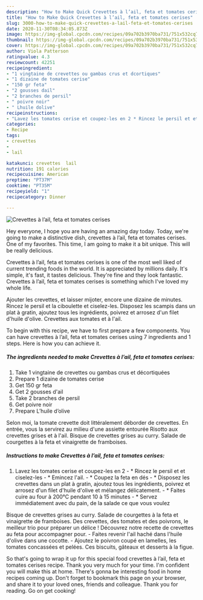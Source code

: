 ```yaml
---
description: "How to Make Quick Crevettes à l’ail, feta et tomates cerises"
title: "How to Make Quick Crevettes à l’ail, feta et tomates cerises"
slug: 3000-how-to-make-quick-crevettes-a-lail-feta-et-tomates-cerises
date: 2020-11-30T08:34:05.873Z
image: https://img-global.cpcdn.com/recipes/09a702b3970ba731/751x532cq70/crevettes-a-lail-feta-et-tomates-cerises-photo-principale-de-la-recette.jpg
thumbnail: https://img-global.cpcdn.com/recipes/09a702b3970ba731/751x532cq70/crevettes-a-lail-feta-et-tomates-cerises-photo-principale-de-la-recette.jpg
cover: https://img-global.cpcdn.com/recipes/09a702b3970ba731/751x532cq70/crevettes-a-lail-feta-et-tomates-cerises-photo-principale-de-la-recette.jpg
author: Viola Patterson
ratingvalue: 4.3
reviewcount: 42251
recipeingredient:
- "1 vingtaine de crevettes ou gambas crus et dcortiques"
- "1 dizaine de tomates cerise"
- "150 gr feta"
- "2 gousses dail"
- "2 branches de persil"
- " poivre noir"
- " Lhuile dolive"
recipeinstructions:
- "Lavez les tomates cerise et coupez-les en 2 * Rincez le persil et et ciselez-les * Emincez l&#39;ail. * Coupez la feta en dés * Disposez les crevettes dans un plat à gratin, ajoutez tous les ingrédients, poivrez et arrosez d&#39;un filet d&#39;huile d&#39;olive et mélangez délicatement. * Faites cuire au four à 200°C pendant 10 à 15 minutes  * Servez immédiatement avec du pain, de la salade ce que vous voulez"
categories:
- Recipe
tags:
- crevettes
- 
- lail

katakunci: crevettes  lail 
nutrition: 191 calories
recipecuisine: American
preptime: "PT37M"
cooktime: "PT35M"
recipeyield: "1"
recipecategory: Dinner

---
```



![Crevettes à l’ail, feta et tomates cerises](https://img-global.cpcdn.com/recipes/09a702b3970ba731/751x532cq70/crevettes-a-lail-feta-et-tomates-cerises-photo-principale-de-la-recette.jpg)

Hey everyone, I hope you are having an amazing day today. Today, we're going to make a distinctive dish, crevettes à l’ail, feta et tomates cerises. One of my favorites. This time, I am going to make it a bit unique. This will be really delicious.

Crevettes à l’ail, feta et tomates cerises is one of the most well liked of current trending foods in the world. It is appreciated by millions daily. It's simple, it's fast, it tastes delicious. They're fine and they look fantastic. Crevettes à l’ail, feta et tomates cerises is something which I've loved my whole life.

Ajouter les crevettes, et laisser mijoter, encore une dizaine de minutes. Rincez le persil et la ciboulette et ciselez-les. Disposez les scampis dans un plat à gratin, ajoutez tous les ingrédients, poivrez et arrosez d&#39;un filet d&#39;huile d&#39;olive. Crevettes aux tomates et à l&#39;ail.


To begin with this recipe, we have to first prepare a few components. You can have crevettes à l’ail, feta et tomates cerises using 7 ingredients and 1 steps. Here is how you can achieve it.

<!--inarticleads1-->

##### The ingredients needed to make Crevettes à l’ail, feta et tomates cerises:

1. Take 1 vingtaine de crevettes ou gambas crus et décortiquées
1. Prepare 1 dizaine de tomates cerise
1. Get 150 gr feta
1. Get 2 gousses d&#39;ail
1. Take 2 branches de persil
1. Get  poivre noir
1. Prepare  L’huile d’olive


Selon moi, la tomate crevette doit littéralement déborder de crevettes. En entrée, vous la servirez au milieu d&#39;une assiette entourée Risotto aux crevettes grises et à l&#39;ail. Bisque de crevettes grises au curry. Salade de courgettes à la feta et vinaigrette de framboises. 

<!--inarticleads2-->

##### Instructions to make Crevettes à l’ail, feta et tomates cerises:

1. Lavez les tomates cerise et coupez-les en 2 - * Rincez le persil et et ciselez-les - * Emincez l&#39;ail. - * Coupez la feta en dés - * Disposez les crevettes dans un plat à gratin, ajoutez tous les ingrédients, poivrez et arrosez d&#39;un filet d&#39;huile d&#39;olive et mélangez délicatement. - * Faites cuire au four à 200°C pendant 10 à 15 minutes  - * Servez immédiatement avec du pain, de la salade ce que vous voulez


Bisque de crevettes grises au curry. Salade de courgettes à la feta et vinaigrette de framboises. Des crevettes, des tomates et des poivrons, le meilleur trio pour préparer un délice ! Découvrez notre recette de crevettes au feta pour accompagner pour. - Faites revenir l&#39;ail haché dans l&#39;huile d&#39;olive dans une cocotte. - Ajoutez le poivron coupé en lamelles, les tomates concassées et pelées. Ces biscuits, gâteaux et desserts à la figue. 

So that's going to wrap it up for this special food crevettes à l’ail, feta et tomates cerises recipe. Thank you very much for your time. I'm confident you will make this at home. There's gonna be interesting food in home recipes coming up. Don't forget to bookmark this page on your browser, and share it to your loved ones, friends and colleague. Thank you for reading. Go on get cooking!

